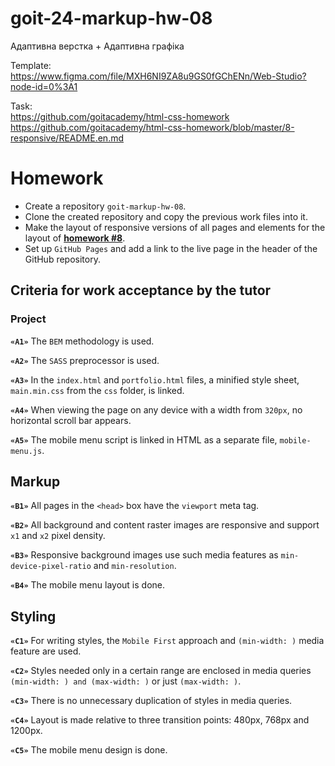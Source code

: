 # goit-24-markup-hw-08

Адаптивна верстка + Адаптивна графіка

Template:\
https://www.figma.com/file/MXH6NI9ZA8u9GS0fGChENn/Web-Studio?node-id=0%3A1

Task:\
https://github.com/goitacademy/html-css-homework \
https://github.com/goitacademy/html-css-homework/blob/master/8-responsive/README.en.md

# Homework

- Create a repository `goit-markup-hw-08`.
- Clone the created repository and copy the previous work files into it.
- Make the layout of responsive versions of all pages and elements for the
  layout of
  [**homework #8**](https://www.figma.com/file/5vQ5fIsm5p6Mfqhl0Ee2qB/Web-Studio-ENG?node-id=1%3A3329).
- Set up `GitHub Pages` and add a link to the live page in the header of the
  GitHub repository.

## Criteria for work acceptance by the tutor

### Project

**`«A1»`** The `BEM` methodology is used.

**`«A2»`** The `SASS` preprocessor is used.

**`«A3»`** In the `index.html` and `portfolio.html` files, a minified style
sheet, `main.min.css` from the `css` folder, is linked.

**`«A4»`** When viewing the page on any device with a width from `320px`, no
horizontal scroll bar appears.

**`«A5»`** The mobile menu script is linked in HTML as a separate file,
`mobile-menu.js`.

## Markup

**`«B1»`** All pages in the `<head>` box have the `viewport` meta tag.

**`«B2»`** All background and content raster images are responsive and support
`x1` and `x2` pixel density.

<!-- **`«B3»`** Responsive content images use the `<img>` element with the `srcset`
attribute and `x` descriptor. -->

**`«B3»`** Responsive background images use such media features as
`min-device-pixel-ratio` and `min-resolution`.

**`«B4»`** The mobile menu layout is done.

## Styling

**`«C1»`** For writing styles, the `Mobile First` approach and `(min-width: )`
media feature are used.

**`«C2»`** Styles needed only in a certain range are enclosed in media queries
`(min-width: ) and (max-width: )` or just `(max-width: )`.

**`«C3»`** There is no unnecessary duplication of styles in media queries.

**`«C4»`** Layout is made relative to three transition points: 480px, 768px and
1200px.

**`«C5»`** The mobile menu design is done.
